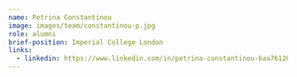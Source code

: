 ```yaml
---
name: Petrina Constantinou
image: images/team/constantinou-p.jpg
role: alumni
brief-position: Imperial College London
links:
  - linkedin: https://www.linkedin.com/in/petrina-constantinou-6aa761206/
---
```


